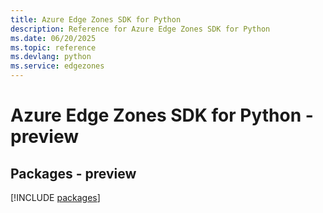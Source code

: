 ```yaml
---
title: Azure Edge Zones SDK for Python
description: Reference for Azure Edge Zones SDK for Python
ms.date: 06/20/2025
ms.topic: reference
ms.devlang: python
ms.service: edgezones
---
```

# Azure Edge Zones SDK for Python - preview
## Packages - preview
[!INCLUDE [packages](edge-zones-index.md)]
